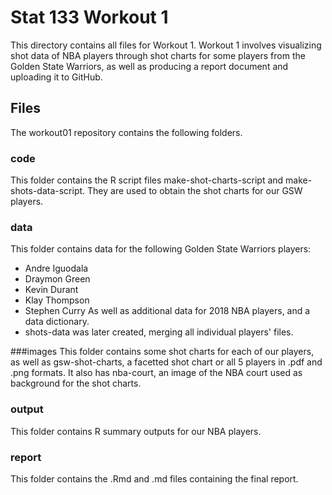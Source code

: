 # Stat 133 Workout 1

This directory contains all files for Workout 1. Workout 1 involves visualizing shot data of NBA players through shot charts for some players from the Golden State Warriors, as well as producing a report document and uploading it to GitHub.

## Files
The workout01 repository contains the following folders.

### code
This folder contains the R script files make-shot-charts-script and make-shots-data-script. They are used to obtain the shot charts for our GSW players.

### data
This folder contains data for the following Golden State Warriors players:   
- Andre Iguodala
- Draymon Green
- Kevin Durant
- Klay Thompson
- Stephen Curry
As well as additional data for 2018 NBA players, and a data dictionary.
 - shots-data was later created, merging all individual players' files.

###images
This folder contains some shot charts for each of our players, as well as gsw-shot-charts, a facetted shot chart or all 5 players in .pdf and .png formats. It also has nba-court, an image of the NBA court used as background for the shot charts.

### output
This folder contains R summary outputs for our NBA players.

### report
This folder contains the .Rmd and .md files containing the final report.
